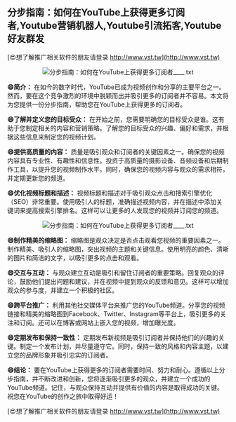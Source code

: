 ## **分步指南：如何在YouTube上获得更多订阅者,Youtube营销机器人,Youtube引流拓客,Youtube好友群发**

[😍想了解推广相关软件的朋友请登录 http://www.vst.tw](http://www.vst.tw)

 <center><img src="https://vst.tw/MP4/tuiguang/png/8.png" alt="分步指南：如何在YouTube上获得更多订阅者____.txt"></center>

**😄简介：**
在如今的数字时代，YouTube已成为视频创作和分享的主要平台之一。然而，要在这个竞争激烈的环境中脱颖而出并吸引更多的订阅者并不容易。本文将为您提供一份分步指南，帮助您在YouTube上获得更多的订阅者。

**😄了解并定义您的目标受众：**
在开始之前，您需要明确您的目标受众是谁。这有助于您制定相关的内容和营销策略。了解您的目标受众的兴趣、偏好和需求，并根据这些信息来制定您的视频计划。

**😄提供高质量的内容：**
质量是吸引观众和订阅者的关键因素之一。确保您的视频内容具有专业性、有趣性和信息性。投资于高质量的摄影设备、音频设备和后期制作工具，以提升您的视频制作水平。同时，确保您的视频内容与观众的需求相符，并定期更新您的频道。

**😄优化视频标题和描述：**
视频标题和描述对于吸引观众点击和搜索引擎优化（SEO）非常重要。使用吸引人的标题，准确描述视频内容，并在描述中添加关键词来提高搜索引擎排名。这样可以让更多的人发现您的视频并订阅您的频道。

 <center><img src="https://vst.tw/MP4/tuiguang/png/7.png" alt="分步指南：如何在YouTube上获得更多订阅者____.txt"></center>

**😄制作精美的缩略图：**
缩略图是观众决定是否点击观看您视频的重要因素之一。制作精美、吸引人的缩略图，突出视频的主题和关键信息。使用明亮的颜色、清晰的图片和简洁的文字，以吸引更多的点击和观看。

**😄交互与互动：**
与观众建立互动是吸引和留住订阅者的重要策略。回复观众的评论，鼓励他们提出问题和建议，并在视频中提到观众的反馈和意见。这样可以增加观众的参与度，并建立一个积极的社区。

**😄跨平台推广：**
利用其他社交媒体平台来推广您的YouTube频道。分享您的视频链接和精美的缩略图到Facebook、Twitter、Instagram等平台上，吸引更多的关注和订阅。还可以在博客或网站上嵌入您的视频，增加曝光度。

**😄定期发布和保持一致性：**
定期发布新视频是吸引订阅者并保持他们的兴趣的关键。制定一个发布计划，并尽量遵守它。同时，保持一致的风格和内容主题，以建立您的品牌形象并吸引忠实的订阅者。

**😄结论：**
要在YouTube上获得更多的订阅者需要时间、努力和耐心。遵循以上分步指南，并不断改进和创新，您将逐渐吸引更多的观众，并建立一个成功的YouTube频道。记住，与观众保持互动并提供有价值的内容是取得成功的关键。祝您在YouTube的创作之旅中取得好运！

[😍想了解推广相关软件的朋友请登录 http://www.vst.tw](http://www.vst.tw)



